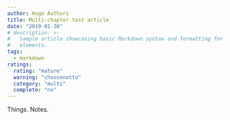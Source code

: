 ```yaml
---
author: Hugo Authors
title: Multi-chapter test article
date: "2019-01-30"
# description: >-
#   Sample article showcasing basic Markdown syntax and formatting for HTML
#   elements.
tags:
  - markdown
ratings:
  rating: "mature"
  warning: "choosenotto"
  category: "multi"
  complete: "no"
---
```

Things. Notes.
